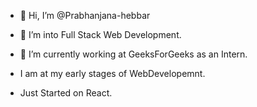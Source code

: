 - 👋 Hi, I’m @Prabhanjana-hebbar
- 👀 I’m into Full Stack Web Development.

  
- 🌱 I’m currently working at GeeksForGeeks as an Intern.
- I am at my early stages of WebDevelopemnt.
- Just Started on React.

 



